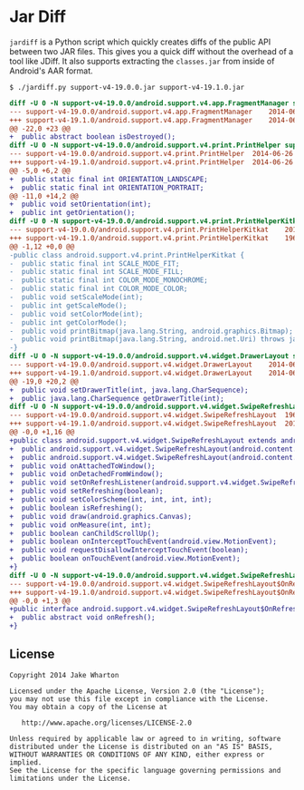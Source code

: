 # Jar Diff

`jardiff` is a Python script which quickly creates diffs of the public API
between two JAR files. This gives you a quick diff without the overhead of a
tool like JDiff. It also supports extracting the `classes.jar` from inside of
Android's AAR format. 

```
$ ./jardiff.py support-v4-19.0.0.jar support-v4-19.1.0.jar
```
```diff
diff -U 0 -N support-v4-19.0.0/android.support.v4.app.FragmentManager support-v4-19.1.0/android.support.v4.app.FragmentManager
--- support-v4-19.0.0/android.support.v4.app.FragmentManager	2014-06-26 19:59:59.000000000 -0700
+++ support-v4-19.1.0/android.support.v4.app.FragmentManager	2014-06-26 19:59:59.000000000 -0700
@@ -22,0 +23 @@
+  public abstract boolean isDestroyed();
diff -U 0 -N support-v4-19.0.0/android.support.v4.print.PrintHelper support-v4-19.1.0/android.support.v4.print.PrintHelper
--- support-v4-19.0.0/android.support.v4.print.PrintHelper	2014-06-26 19:59:59.000000000 -0700
+++ support-v4-19.1.0/android.support.v4.print.PrintHelper	2014-06-26 19:59:59.000000000 -0700
@@ -5,0 +6,2 @@
+  public static final int ORIENTATION_LANDSCAPE;
+  public static final int ORIENTATION_PORTRAIT;
@@ -11,0 +14,2 @@
+  public void setOrientation(int);
+  public int getOrientation();
diff -U 0 -N support-v4-19.0.0/android.support.v4.print.PrintHelperKitkat support-v4-19.1.0/android.support.v4.print.PrintHelperKitkat
--- support-v4-19.0.0/android.support.v4.print.PrintHelperKitkat	2014-06-26 19:59:59.000000000 -0700
+++ support-v4-19.1.0/android.support.v4.print.PrintHelperKitkat	1969-12-31 16:00:00.000000000 -0800
@@ -1,12 +0,0 @@
-public class android.support.v4.print.PrintHelperKitkat {
-  public static final int SCALE_MODE_FIT;
-  public static final int SCALE_MODE_FILL;
-  public static final int COLOR_MODE_MONOCHROME;
-  public static final int COLOR_MODE_COLOR;
-  public void setScaleMode(int);
-  public int getScaleMode();
-  public void setColorMode(int);
-  public int getColorMode();
-  public void printBitmap(java.lang.String, android.graphics.Bitmap);
-  public void printBitmap(java.lang.String, android.net.Uri) throws java.io.FileNotFoundException;
-}
diff -U 0 -N support-v4-19.0.0/android.support.v4.widget.DrawerLayout support-v4-19.1.0/android.support.v4.widget.DrawerLayout
--- support-v4-19.0.0/android.support.v4.widget.DrawerLayout	2014-06-26 19:59:59.000000000 -0700
+++ support-v4-19.1.0/android.support.v4.widget.DrawerLayout	2014-06-26 19:59:59.000000000 -0700
@@ -19,0 +20,2 @@
+  public void setDrawerTitle(int, java.lang.CharSequence);
+  public java.lang.CharSequence getDrawerTitle(int);
diff -U 0 -N support-v4-19.0.0/android.support.v4.widget.SwipeRefreshLayout support-v4-19.1.0/android.support.v4.widget.SwipeRefreshLayout
--- support-v4-19.0.0/android.support.v4.widget.SwipeRefreshLayout	1969-12-31 16:00:00.000000000 -0800
+++ support-v4-19.1.0/android.support.v4.widget.SwipeRefreshLayout	2014-06-26 19:59:59.000000000 -0700
@@ -0,0 +1,16 @@
+public class android.support.v4.widget.SwipeRefreshLayout extends android.view.ViewGroup {
+  public android.support.v4.widget.SwipeRefreshLayout(android.content.Context);
+  public android.support.v4.widget.SwipeRefreshLayout(android.content.Context, android.util.AttributeSet);
+  public void onAttachedToWindow();
+  public void onDetachedFromWindow();
+  public void setOnRefreshListener(android.support.v4.widget.SwipeRefreshLayout$OnRefreshListener);
+  public void setRefreshing(boolean);
+  public void setColorScheme(int, int, int, int);
+  public boolean isRefreshing();
+  public void draw(android.graphics.Canvas);
+  public void onMeasure(int, int);
+  public boolean canChildScrollUp();
+  public boolean onInterceptTouchEvent(android.view.MotionEvent);
+  public void requestDisallowInterceptTouchEvent(boolean);
+  public boolean onTouchEvent(android.view.MotionEvent);
+}
diff -U 0 -N support-v4-19.0.0/android.support.v4.widget.SwipeRefreshLayout$OnRefreshListener support-v4-19.1.0/android.support.v4.widget.SwipeRefreshLayout$OnRefreshListener
--- support-v4-19.0.0/android.support.v4.widget.SwipeRefreshLayout$OnRefreshListener	1969-12-31 16:00:00.000000000 -0800
+++ support-v4-19.1.0/android.support.v4.widget.SwipeRefreshLayout$OnRefreshListener	2014-06-26 19:59:59.000000000 -0700
@@ -0,0 +1,3 @@
+public interface android.support.v4.widget.SwipeRefreshLayout$OnRefreshListener {
+  public abstract void onRefresh();
+}
```


License
-------

    Copyright 2014 Jake Wharton

    Licensed under the Apache License, Version 2.0 (the "License");
    you may not use this file except in compliance with the License.
    You may obtain a copy of the License at

       http://www.apache.org/licenses/LICENSE-2.0

    Unless required by applicable law or agreed to in writing, software
    distributed under the License is distributed on an "AS IS" BASIS,
    WITHOUT WARRANTIES OR CONDITIONS OF ANY KIND, either express or implied.
    See the License for the specific language governing permissions and
    limitations under the License.
